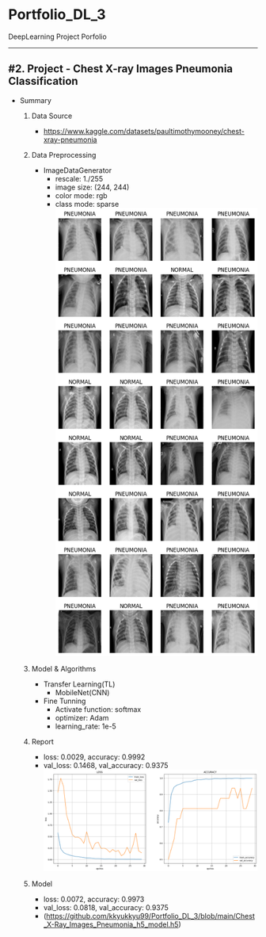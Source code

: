 # Portfolio_DL_3
DeepLearning Project Porfolio

***
<h2>#2. Project - Chest X-ray Images Pneumonia Classification</h2> 

- Summary
	
	1. Data Source
		- https://www.kaggle.com/datasets/paultimothymooney/chest-xray-pneumonia
	
	2. Data Preprocessing
		- ImageDataGenerator
      		- rescale: 1./255
      		- image size: (244, 244)
      		- color mode: rgb
			- class mode: sparse<br>
		![Chest_X-ray_Images_with_Label_Names](https://github.com/kkyukkyu99/Portfolio_DL_3/blob/main/Chest_X-ray_Images_with_Label_Names.png)
	
	3. Model & Algorithms
	  	- Transfer Learning(TL)
			- MobileNet(CNN)
	  	- Fine Tunning
  			- Activate function: softmax
			- optimizer: Adam
            - learning_rate: 1e-5
	
	4. Report
    	- loss: 0.0029, accuracy: 0.9992 
        - val_loss: 0.1468, val_accuracy: 0.9375
		![Training_Result](https://github.com/kkyukkyu99/Portfolio_DL_3/blob/main/Training_Result.png)
	
    5. Model
        - loss: 0.0072, accuracy: 0.9973
        - val_loss: 0.0818, val_accuracy: 0.9375
        - (https://github.com/kkyukkyu99/Portfolio_DL_3/blob/main/Chest_X-Ray_Images_Pneumonia_h5_model.h5)